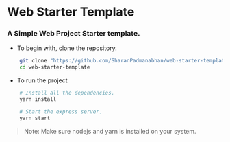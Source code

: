 # Web Starter Template

### A Simple Web Project Starter template.

- To begin with, clone the repository.

```bash
    git clone "https://github.com/SharanPadmanabhan/web-starter-template.git"
    cd web-starter-template
```

- To run the project

```bash
    # Install all the dependencies.
    yarn install

    # Start the express server.
    yarn start
```

> Note: Make sure nodejs and yarn is installed on your system.
